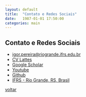 ```yaml
---
layout: default
title:  "Contato e Redes Sociais"
date:   1987-01-01 17:50:00
categories: main
---
```


## Contato e Redes Sociais

* igor.pereira@riogrande.ifrs.edu.br
* [CV Lattes](https://lattes.cnpq.br/7701563839009909)
* [Google Scholar](https://scholar.google.com/citations?hl=pt-BR&user=NwAURZMAAAAJ)
* [Youtube](https://www.youtube.com/user/profigorpereira)
* [Github](https://github.com/IgorAvilaPereira/)
* [IFRS - Rio Grande, RS, Brasil](https://ifrs.edu.br/riogrande/)


<a href="./../../../../index.html">voltar</a>